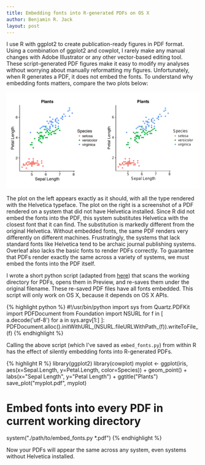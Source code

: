 ```yaml
---
title: Embedding fonts into R-generated PDFs on OS X
author: Benjamin R. Jack
layout: post
---
```


I use R with ggplot2 to create publication-ready figures in PDF format. Using a combination of ggplot2 and cowplot, I rarely make any manual changes with Adobe Illustrator or any other vector-based editing tool. These script-generated PDF figures make it easy to modify my analyses without worrying about manually reformatting my figures. Unfortunately, when R generates a PDF, it does not embed the fonts. To understand why embedding fonts matters, compare the two plots below:

<img src="/assets/fonts-side-by-side.png" width="800" alt="A side-by-side comparison of a PDF with and without embedded fonts" />

The plot on the left appears exactly as it should, with all the type rendered with the Helvetica typeface. The plot on the right is a screenshot of a PDF rendered on a system that did not have Helvetica installed. Since R did not embed the fonts into the PDF, this system substitutes Helvetica with the closest font that it can find. The substitution is markedly different from the original Helvetica. Without embedded fonts, the same PDF renders very differently on different machines. Frustratingly, the systems that lack standard fonts like Helvetica tend to be archaic journal publishing systems. Overleaf also lacks the basic fonts to render PDFs correctly. To guarantee that PDFs render exactly the same across a variety of systems, we must embed the fonts into the PDF itself.

I wrote a short python script (adapted from [here]()) that scans the working directory for PDFs, opens them in Preview, and re-saves them under the original filename. These re-saved PDF files have all fonts embedded. This script will only work on OS X, because it depends on OS X APIs.

{% highlight python %}
#!/usr/bin/python
import sys
from Quartz.PDFKit import PDFDocument
from Foundation import NSURL
for f in [ a.decode('utf-8') for a in sys.argv[1:] ]:
    PDFDocument.alloc().initWithURL_(NSURL.fileURLWithPath_(f)).writeToFile_(f)
{% endhighlight %}

Calling the above script (which I've saved as `embed_fonts.py`) from within R has the effect of silently embedding fonts into R-generated PDFs.

{% highlight R %}
library(ggplot2)
library(cowplot)
myplot <- ggplot(iris, aes(x=Sepal.Length, y=Petal.Length, color=Species)) +
  geom_point() +
  labs(x="Sepal Length", y="Petal Length") +
  ggtitle("Plants")
save_plot("myplot.pdf", myplot)
# Embed fonts into every PDF in current working directory
system("./path/to/embed_fonts.py *.pdf")
{% endhighlight %}

Now your PDFs will appear the same across any system, even systems without Helvetica installed.
